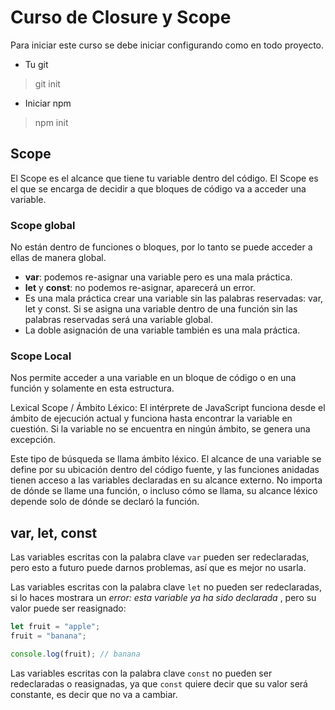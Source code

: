 # Curso de Closure y Scope
Para iniciar este curso se debe iniciar configurando como en todo proyecto.
* Tu git
> git init
* Iniciar npm
> npm init

## Scope
El Scope es el alcance que tiene tu variable dentro del código. El Scope es el que se encarga de decidir a que bloques de código va a acceder una variable.

### Scope global
No están dentro de funciones o bloques, por lo tanto se puede acceder a ellas de manera global.
* **var**: podemos re-asignar una variable pero es una mala práctica.
* **let** y **const**: no podemos re-asignar, aparecerá un error.
* Es una mala práctica crear una variable sin las palabras reservadas: var, let y const.
Si se asigna una variable dentro de una función sin las palabras reservadas será una variable global.
* La doble asignación de una variable también es una mala práctica.
### Scope Local
Nos permite acceder a una variable en un bloque de código o en una función y solamente en esta estructura.

Lexical Scope / Ámbito Léxico: El intérprete de JavaScript funciona desde el ámbito de ejecución actual y funciona hasta encontrar la variable en cuestión. Si la variable no se encuentra en ningún ámbito, se genera una excepción.

Este tipo de búsqueda se llama ámbito léxico. El alcance de una variable se define por su ubicación dentro del código fuente, y las funciones anidadas tienen acceso a las variables declaradas en su alcance externo. No importa de dónde se llame una función, o incluso cómo se llama, su alcance léxico depende solo de dónde se declaró la función.

## var, let, const
Las variables escritas con la palabra clave ``var`` pueden ser redeclaradas, pero esto a futuro puede darnos problemas, así que es mejor no usarla.

Las variables escritas con la palabra clave ``let`` no pueden ser redeclaradas, si lo haces mostrara un *error: esta variable ya ha sido declarada* , pero su valor puede ser reasignado:
```js
let fruit = "apple";
fruit = "banana";

console.log(fruit); // banana
```

Las variables escritas con la palabra clave ``const`` no pueden ser redeclaradas o reasignadas, ya que ``const`` quiere decir que su valor será constante, es decir que no va a cambiar.